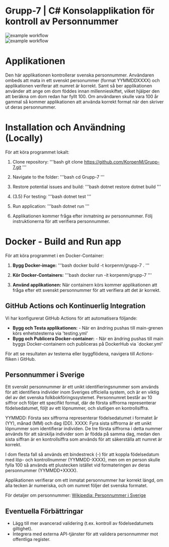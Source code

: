 # Grupp-7 | C# Konsolapplikation för kontroll av Personnummer


![example workflow](https://github.com/KorpenM/Grupp-7/actions/workflows/testing.yml/badge.svg)  
![example workflow](https://github.com/KorpenM/Grupp-7/actions/workflows/docker.yml/badge.svg)  


# Applikationen

Den här applikationen kontrollerar svenska personnummer.
Användaren ombeds att mata in ett svenskt personummer (format YYMMDDXXXX) och applikationen veriferar att numret är korrekt.
Samt så ber applikationen använder att ange om dom föddes innan millennieskiftet, vilket hjälper den att beräkna om dom redan har fyllt 100. 
Om användaren skulle vara 100 år gammal så kommer applikationen att använda korrekt format när den skriver ut deras personnummer.

# Installation och Användning (Locally)

För att köra programmet lokalt:

1. Clone repository:
'''bash
git clone https://github.com/KorpenM/Grupp-7.git
'''

2. Navigate to the folder:
'''bash
cd Grupp-7
'''

3. Restore potential issues and build:
'''bash
dotnet restore
dotnet build
'''

4. (3.5) For testing:
'''bash
dotnet test
'''

5. Run application:
'''bash
dotnet run
'''

6. Applikationen kommer fråga efter inmatning av personnummer.
Följ instruktionerna för att verifiera personnummer.



# Docker - Build and Run app

För att köra programmet i en Docker-Container:

1. **Bygg Docker-image:**
'''bash
docker build -t korpenm/grupp-7 .
'''

2. **Kör Docker-Containers:**
'''bash
docker run -it korpenm/grupp-7
'''

3. **Använd applikationen:**
När containern körs kommer applikationen att fråga efter ett svenskt personnummer för att verifiera att det är korrekt.



## GitHub Actions och Kontinuerlig Integration

Vi har konfigurerat GitHub Actions för att automatisera följande:

- **Bygg och Testa applikationen:** - När en ändring pushas till main-grenen körs enhetstesterna via 'testing.yml'
- **Bygg och Publicera Docker-container:** - När en ändring pushas till main byggs Docker-containern och publiceras på DockerHub via `docker.yml'

För att se resultaten av testerna eller byggflödena, navigera till *Actions*-fliken i GitHub.


## Personnummer i Sverige

Ett svenskt personnummer är ett unikt identifieringsnummer som används för att identifiera individer inom Sveriges officiella system,
och är en viktig del av det svenska folkbokföringssystemet.
Personnumret består av 10 siffror och följer ett specifikt format, där de första siffrorna representerar födelsedatumet,
följt av ett löpnummer, och slutligen en kontrollsiffra.

YYMMDD: Första sex siffrorna representerar födelsedatumet i formatet år (YY), månad (MM) och dag (DD).
XXXX: Fyra sista siffrorna är ett unikt löpnummer som identifierar individen.
De tre första siffrorna i detta nummer används för att särskilja individer som är födda på samma dag,
medan den sista siffran är en kontrollsiffra som används för att säkerställa att numret är korrekt.

I dom flesta fall så används ett bindestreck (-) för att koppla födelsedatum med löp- och kontrollnummer (YYMMDD-XXXX), 
men om en person skulle fylla 100 så används ett plustecken istället vid formateringen av deras personnummer (YYMMDD+XXXX). 

Applikationen verifierar om ett inmatat personnummer har korrekt längd, om alla tecken är numeriska, och om numret följer det svenska formatet.

För detaljer om personnummer: [Wikipedia: Personnummer i Sverige](https://sv.wikipedia.org/wiki/Personnummer_i_Sverige)



## Eventuella Förbättringar

- Lägg till mer avancerad validering (t.ex. kontroll av födelsedatumets giltighet).
- Integrera med externa API-tjänster för att validera personnummer mot offentliga register.
